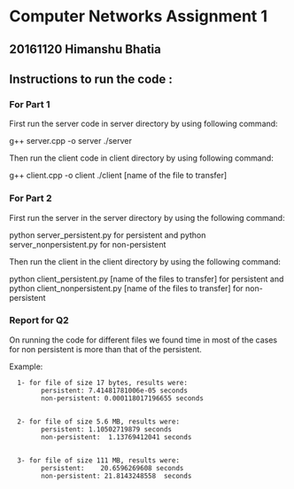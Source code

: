 # Computer Networks Assignment 1

## 20161120 Himanshu Bhatia

## Instructions to run the code : 

### For Part 1
   First run the server code in server directory by using following command:

   g++ server.cpp -o server
   ./server

   Then run the client code in client directory by using following command:

   g++ client.cpp -o client
   ./client [name of the file to transfer]

### For Part 2
   First run the server in the server directory by using the following command:

   python server_persistent.py for persistent and
   python server_nonpersistent.py for non-persistent 

   Then run the client in the client directory by using the following command:

   python client_persistent.py [name of the files to transfer] for persistent and
   python client_nonpersistent.py [name of the files to transfer] for non-persistent 

### Report for Q2
   On running the code for different files we found time in most of the cases for non persistent is more than that of the persistent.

   Example:
   
      1- for file of size 17 bytes, results were:
            persistent: 7.41481781006e-05 seconds
            non-persistent: 0.000118017196655 seconds 
      

      2- for file of size 5.6 MB, results were:
            persistent: 1.10502719879 seconds
            non-persistent:  1.13769412041 seconds 
      

      3- for file of size 111 MB, results were:
            persistent:    20.6596269608 seconds
            non-persistent: 21.8143248558  seconds
